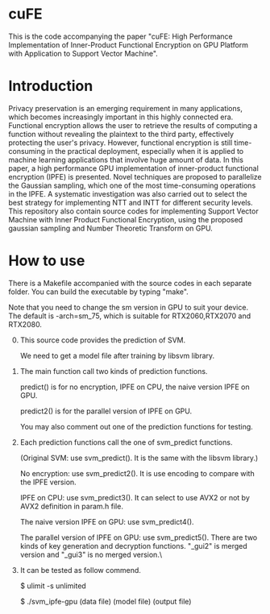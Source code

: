 # cuFE
This is the code accompanying the paper "cuFE: High Performance Implementation of Inner-Product Functional Encryption on GPU Platform with Application to Support Vector Machine". 

# Introduction
Privacy preservation is an emerging requirement in many applications, which becomes increasingly important in this highly connected era. Functional encryption allows the user to retrieve the results of computing a function without revealing the plaintext to the third party, effectively protecting the user's privacy. However, functional encryption is still time-consuming in the practical deployment, especially when it is applied to machine learning applications that involve huge amount of data. In this paper, a high performance GPU implementation of inner-product functional encryption (IPFE) is presented. Novel techniques are proposed to parallelize the Gaussian sampling, which one of the most time-consuming operations in the IPFE. A systematic investigation was also carried out to select the best strategy for implementing NTT and INTT for different security levels. This repository also contain source codes for implementing Support Vector Machine with Inner Product Functional Encryption, using the proposed gaussian sampling and Number Theoretic Transform on GPU.

# How to use
There is a Makefile accompanied with the source codes in each separate folder. You can build the executable by typing "make".

Note that you need to change the sm version in GPU to suit your device. The default is -arch=sm_75, which is suitable for RTX2060,RTX2070 and RTX2080.

0) This source code provides the prediction of SVM.

    We need to get a model file after training by libsvm library.

1) The main function call two kinds of prediction functions.

    predict() is for no encryption, IPFE on CPU, the naive version IPFE on GPU.

    predict2() is for the parallel version of IPFE on GPU.

    You may also comment out one of the prediction functions for testing.

2) Each prediction functions call the one of svm_predict functions.

    (Original SVM: use svm_predict(). It is the same with the libsvm library.)

    No encryption: use svm_predict2(). It is use encoding to compare with the IPFE version.

    IPFE on CPU: use svm_predict3(). It can select to use AVX2 or not by AVX2 definition in param.h file.

    The naive version IPFE on GPU: use svm_predict4(). 

    The parallel version of IPFE on GPU: use svm_predict5(). There are two kinds of key generation and decryption functions. "_gui2" is merged version and "_gui3" is no merged version.\\

3) It can be tested as follow commend.

    $ ulimit -s unlimited

    $ ./svm_ipfe-gpu (data file) (model file) (output file)
